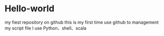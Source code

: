 # Hello-world
my fiest repository on github
this is my first time use github to management my script file 
I use Python、shell、scala 
